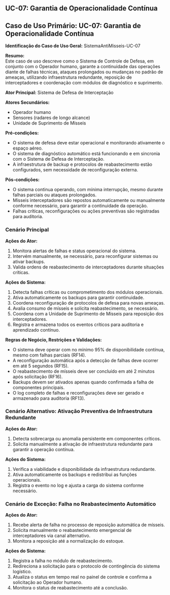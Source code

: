 ## UC-07: Garantia de Operacionalidade Contínua

## Caso de Uso Primário: UC-07: Garantia de Operacionalidade Contínua

**Identificação do Caso de Uso Geral:** SistemaAntiMisseis-UC-07

**Resumo:**  
Este caso de uso descreve como o Sistema de Controle de Defesa, em conjunto com o Operador humano, garante a continuidade das operações diante de falhas técnicas, ataques prolongados ou mudanças no padrão de ameaças, utilizando infraestrutura redundante, reposição de interceptadores e coordenação com módulos de diagnóstico e suprimento.

**Ator Principal:** 
Sistema de Defesa de Interceptação

**Atores Secundários:** 
- Operador humano
- Sensores (radares de longo alcance)
- Unidade de Suprimento de Mísseis

**Pré-condições:**
- O sistema de defesa deve estar operacional e monitorando ativamente o espaço aéreo.
- O sistema de diagnóstico automático está funcionando e em sincronia com o Sistema de Defesa de Interceptação.
- A infraestrutura de backup e protocolos de reabastecimento estão configurados, sem necessidade de reconfiguração externa.

**Pós-condições:**
- O sistema continua operando, com mínima interrupção, mesmo durante falhas parciais ou ataques prolongados.
- Mísseis interceptadores são repostos automaticamente ou manualmente conforme necessário, para garantir a continuidade da operação.
- Falhas críticas, reconfigurações ou ações preventivas são registradas para auditoria.

### Cenário Principal

**Ações do Ator:**
1.  Monitora alertas de falhas e status operacional do sistema.
2.  Intervém manualmente, se necessário, para reconfigurar sistemas ou ativar backups.
3.  Valida ordens de reabastecimento de interceptadores durante situações críticas.

**Ações do Sistema:**
1.  Detecta falhas críticas ou comprometimento dos módulos operacionais.
2.  Ativa automaticamente os backups para garantir continuidade.
3.  Coordena reconfiguração de protocolos de defesa para novas ameaças.
4.  Avalia consumo de mísseis e solicita reabastecimento, se necessário.
5.  Coordena com a Unidade de Suprimento de Mísseis para reposição dos interceptadores.
6.  Registra e armazena todos os eventos críticos para auditoria e aprendizado contínuo.

**Regras de Negócio, Restrições e Validações:**
- O sistema deve operar com no mínimo 95% de disponibilidade contínua, mesmo com falhas parciais (RF14).
- A reconfiguração automática após a detecção de falhas deve ocorrer em até 5 segundos (RF15).
- O reabastecimento de mísseis deve ser concluído em até 2 minutos após solicitação (RF16).
- Backups devem ser ativados apenas quando confirmada a falha de componentes principais.
- O log completo de falhas e reconfigurações deve ser gerado e armazenado para auditoria (RF13).

### Cenário Alternativo: Ativação Preventiva de Infraestrutura Redundante

**Ações do Ator:**
1.  Detecta sobrecarga ou anomalia persistente em componentes críticos.
2.  Solicita manualmente a ativação de infraestrutura redundante para garantir a operação contínua.

**Ações do Sistema:**
1.  Verifica a viabilidade e disponibilidade da infraestrutura redundante.
2.  Ativa automaticamente os backups e redistribui as funções operacionais.
3.  Registra o evento no log e ajusta a carga do sistema conforme necessário.

### Cenário de Exceção: Falha no Reabastecimento Automático

**Ações do Ator:**
1.  Recebe alerta de falha no processo de reposição automática de mísseis.
2.  Solicita manualmente o reabastecimento emergencial de interceptadores via canal alternativo.
3.  Monitora a reposição até a normalização do estoque.

**Ações do Sistema:**
1.  Registra a falha no módulo de reabastecimento.
2.  Redireciona a solicitação para o protocolo de contingência do sistema logístico.
3.  Atualiza o status em tempo real no painel de controle e confirma a solicitação ao Operador humano.
4.  Monitora o status de reabastecimento até a conclusão.
